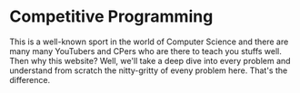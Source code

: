 # Competitive Programming
This is a well-known sport in the world of Computer Science and there are many many YouTubers and CPers who are there to teach you stuffs well. Then why this website? Well, we'll take a deep dive into every problem and understand from scratch the nitty-gritty of eveny problem here. That's the difference.
